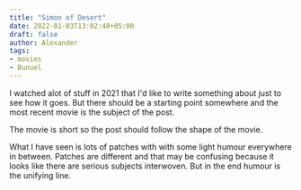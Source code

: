 ```yaml
---
title: "Simon of Desert"
date: 2022-01-03T13:02:48+05:00
draft: false
author: Alexander
tags:
- movies
- Bunuel
---
```


I watched alot of stuff in 2021 that I'd like to write something about just to see how it goes.
But there should be a starting point somewhere and the most recent movie is the subject of the post.

The movie is short so the post should follow the shape of the movie.

What I have seen is lots of patches with with some light humour everywhere in between.
Patches are different and that may be confusing because it looks like there are serious subjects interwoven.
But in the end humour is the unifying line.
